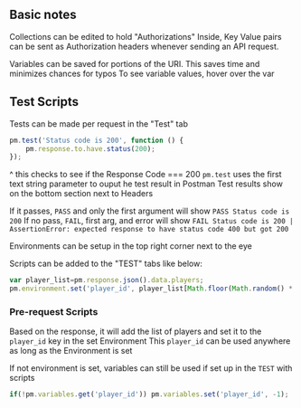 ## Basic notes
Collections can be edited to hold "Authorizations"
Inside, Key Value pairs can be sent as Authorization headers whenever sending
an API request.

Variables can be saved for portions of the URI.
This saves time and minimizes chances for typos
To see variable values, hover over the var


## Test Scripts
Tests can be made per request in the "Test" tab 
```js
pm.test('Status code is 200', function () {
    pm.response.to.have.status(200); 
});
```
^ this checks to see if the Response Code === 200
`pm.test` uses the first text string parameter to ouput he test result in Postman
Test results show on the bottom section next to Headers

If it passes, `PASS` and only the first argument will show
`PASS Status code is 200`
If no pass, `FAIL`, first arg, and error will show
`FAIL Status code is 200 | AssertionError: expected response to have status code 400 but got 200`

Environments can be setup in the top right corner next to the eye

Scripts can be added to the "TEST" tabs like below:
```js
var player_list=pm.response.json().data.players;
pm.environment.set('player_id', player_list[Math.floor(Math.random() * player_list.length)].id);
```

### Pre-request Scripts
Based on the response, it will add the list of players and set it to the
`player_id` key in the set Environment
This `player_id` can be used anywhere as long as the Environment is set

If not environment is set, variables can still be used if set up in the `TEST` with scripts
```js 
if(!pm.variables.get('player_id')) pm.variables.set('player_id', -1);
```
